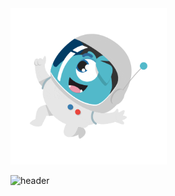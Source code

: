 
    
<img src="/astronauto.gif" width="250" height="250"/>

![header](https://capsule-render.vercel.app/api?type=wave&color=gradient&height=300&section=footer&text=Tasca4%20JUnits&fontSize=90)


